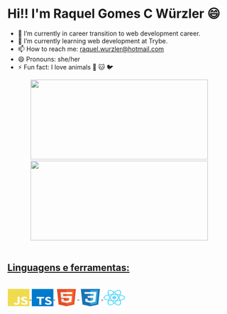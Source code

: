 # Hi!! I'm Raquel Gomes C Würzler 😄

- 🔭 I’m currently in career transition to web development career.
- 🌱 I’m currently learning web development at Trybe.
- 📫 How to reach me: raquel.wurzler@hotmail.com
- 😄 Pronouns: she/her
- ⚡ Fun fact: I love animals 🐶 🐱 🐦

<div align="center">
  <a href="https://github.com/Raquel-Wurzler">
  <img height="180em" width="400px" src="https://github-readme-stats.vercel.app/api?username=Raquel-Wurzler&show_icons=true&theme=tokyonight&include_all_commits=true&count_private=true"/>
  <img height="180em" width="400px" src="https://github-readme-stats.vercel.app/api/top-langs/?username=Raquel-Wurzler&layout=compact&langs_count=7&theme=tokyonight"/>
</div><br>

## Linguagens e ferramentas:
<div style="display: inline_block"><br>
  <img align="center" alt="Raquel-Js" height="40" width="50" src="https://raw.githubusercontent.com/devicons/devicon/master/icons/javascript/javascript-plain.svg">
  <img align="center" alt="Raquel-Ts" height="40" width="50" src="https://raw.githubusercontent.com/devicons/devicon/master/icons/typescript/typescript-plain.svg">
  <img align="center" alt="Raquel-HTML" height="40" width="50" src="https://raw.githubusercontent.com/devicons/devicon/master/icons/html5/html5-original.svg">
  <img align="center" alt="Raquel-CSS" height="40" width="50" src="https://raw.githubusercontent.com/devicons/devicon/master/icons/css3/css3-original.svg">
  <img align="center" alt="Raquel-React" height="40" width="50" src="https://raw.githubusercontent.com/devicons/devicon/master/icons/react/react-original.svg">
  
</div>
